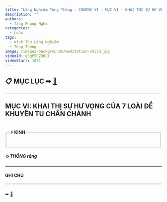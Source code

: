 ```yaml
---
title: "Lăng Nghiêm Tông Thông - CHƯƠNG VI - MỤC VI - KHAI THỊ SỰ HƯ VỌNG CỦA 7 LOÀI ĐỂ KHUYÊN TU CHÂN CHÁNH"
description: ""
authors: 
  - Tăng Phụng Nghi
categories:
  - Luận
tags:
  - Kinh Thủ Lăng Nghiêm
  - Tông Thông
image: /images/backgrounds/meditation-child.jpg
videoId: e5qP5EZ9BUY
videoStart: 1071
---
```


<h2>📋 MỤC LỤC ➥ <a href="/interpretations/lang-nghiem-tong-thong-muc-luc">🔗</a></h2>

<hr class="blog-rule" />

## MỤC VI: KHAI THỊ SỰ HƯ VỌNG CỦA 7 LOÀI ĐỂ KHUYÊN TU CHÂN CHÁNH

<fieldset>
<legend><h4>⚡️ KINH</h4></legend>
<div style="color: var(--color-accent-darkorange)">

</div>
</fieldset>
<h5>💥 THÔNG rằng</h5>

<hr class="blog-rule" />

#### GHI CHÚ

[^1]: ⭐️

<hr class="blog-rule" />

### 
➥ [🔗](/interpretations/lang-nghiem-tong-thong-chuong-4-muc-1-khai-thi-hai-cai-nhan-dien-dao-va-ba-mon-tiem-thu)
